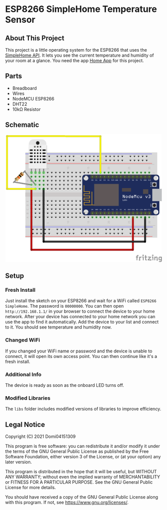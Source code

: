 # ESP8266 SimpleHome Temperature Sensor

## About This Project
This project is a little operating system for the ESP8266 that uses the [SimpleHome API](https://github.com/Domi04151309/HomeApp/wiki/SimpleHome-API).
It lets you see the current temperature and humidity of your room at a glance.
You need the app [Home App](https://github.com/Domi04151309/HomeApp) for this project.

## Parts
- Breadboard
- Wires
- NodeMCU ESP8266
- DHT22
- 10k&#8486; Resistor

## Schematic
![Schematic](https://raw.githubusercontent.com/Domi04151309/ESP8266SimpleHomeTemperature/main/schematic.png)

## Setup

### Fresh Install
Just install the sketch on your ESP8266 and wait for a WiFi called `ESP8266 SimpleHome`.
The password is `00000000`. You can then open `http://192.168.1.1/` in your browser to connect the device to your home network.
After your device has connected to your home network you can use the app to find it automatically.
Add the device to your list and connect to it.
You should see temperature and humidity now.

### Changed WiFi
If you changed your WiFi name or password and the device is unable to connect, it will open its own access point.
You can then continue like it's a fresh install.

### Additional Info
The device is ready as soon as the onboard LED turns off.

### Modified Libraries
The `libs` folder includes modified versions of libraries to improve efficiency.

## Legal Notice
Copyright (C) 2021 Domi04151309

This program is free software: you can redistribute it and/or modify
it under the terms of the GNU General Public License as published by
the Free Software Foundation, either version 3 of the License, or
(at your option) any later version.

This program is distributed in the hope that it will be useful,
but WITHOUT ANY WARRANTY; without even the implied warranty of
MERCHANTABILITY or FITNESS FOR A PARTICULAR PURPOSE.  See the
GNU General Public License for more details.

You should have received a copy of the GNU General Public License
along with this program.  If not, see <https://www.gnu.org/licenses/>.
